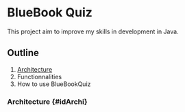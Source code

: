 # BlueBook Quiz

This project aim to improve my skills in development in Java.

## Outline

  1. [Architecture](#idArchi)
  2. Functionnalities
  3. How to use BlueBookQuiz

### Architecture {#idArchi} 
